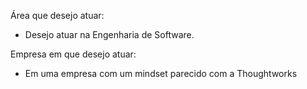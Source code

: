 Área que desejo atuar:

- Desejo atuar na Engenharia de Software.


Empresa em que desejo atuar:

- Em uma empresa com um mindset parecido com a Thoughtworks
